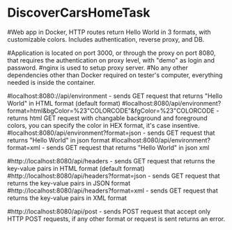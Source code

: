 # DiscoverCarsHomeTask
#Web app in Docker, HTTP routes return Hello World in 3 formats, with customizable colors. Includes authentication, reverse proxy, and DB.

#Application is located on port 3000, or through the proxy on port 8080, that requires the authentication on proxy level, with "demo" as login and password.
#nginx is used to setup proxy server.
#No any other dependencies other than Docker required on tester's computer, everything needed is inside the container. 

#localhost:8080://api/environment - sends GET request that returns "Hello World" in HTML format (default format)
#localhost:8080/api/environment?format=html&bgColor=%23"COLORCODE"&fgColor=%23"COLORCODE - returns html GET request with changable background and foreground colors, you can specify the color in HEX format, it's case insentive.
#localhost:8080/api/environment?format=json - sends GET request that returns "Hello World" in json format
#localhost:8080/api/environment?format=xml - sends GET request that returns "Hello World" in json xml

#http://localhost:8080/api/headers - sends GET request that returns the key-value pairs in HTML format (default format)
#http://localhost:8080/api/headers?format=json - sends GET request that returns the key-value pairs in JSON format
#http://localhost:8080/api/headers?format=xml - sends GET request that returns the key-value pairs in XML format

#http://localhost:8080/api/post - sends POST request that accept only HTTP POST requests, if any other format or request is sent returns an error. 
